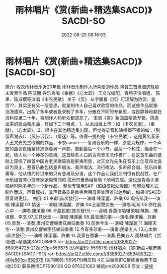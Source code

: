 ﻿---
title: 雨林唱片《赏(新曲+精选集SACD)》SACDI-SO
date: 2022-08-29 08:16:03
categories: 新碟专辑、稀有等精品
tags: 华语中文
---
# 雨林唱片《赏(新曲+精选集SACD)》[SACDI-SO]

简介:
收录雨林音乐近20年里
雨林音乐制作人所喜爱的作品
包含三首沧海遗珠般未发表作品
陈洁丽 许乐合唱《奉献》《心太软》
王文光编配，青燕子演唱组、
陈果、陈淑樱等演唱《卡农民歌》
关于《赏》
从字面看《赏》可理解为欣赏、鉴赏??，其实还有另一层意思，就是制作人自己喜欢欣赏的作品，而这些作品就像沧海遗珠，出版了多年或者是录制了多年，分散在不同的专辑里，或是静静地躺在资料库里二十年，被制作人和听众都遗忘了。
策划《赏》新曲加精选专辑，挑选出来的歌曲和乐曲，有如下二个特点，1、从未出版上市：如（卡农民歌）、（奉献）、（心太软）。2、很少在其他精选集出现，但觉得录音和演唱都不错的如：（到留声湖去）、（风告诉我）、（情迷）等。值得一提的是（卡农民歌），这是著名音乐人王文光先生改编的作品，卡农canon——复调音乐的一种，原意为规律，一个声部的曲调自始至终追逐着另一声部，直到最后一个小节，最后一个和弦，融合在一起，给人以一个神圣的意境。这首脍炙人口的古典音乐流传极广，在这首乐曲的基础上穿插了四首中国古老民歌简直是匪夷所思，对王文光先生在音乐上创意和功底叹为观止。整首乐曲包括童声唱法、美声唱法、流行唱法、多声部合唱、弦乐四重奏等，他从纽约传过来的只有总谱及分谱，这个作品让我们监制很有挑战性，在广州乐团首席小提琴家张毅帶领的
弦乐四重奏组帮助下顺利完成。这也是青燕子演唱组时隔多年的一个新作品。
整张专辑用SAP（超级模拟处理器）母带处理方式制作而成，声音模拟，其声音品质是数字后期母带处理难以达到的，如果听SACD层音效更佳。
曲目:
01.奉獻(首次發行)----演唱:陳潔麗、許樂
02.風告訴我----演唱:陳潔麗
03.情迷----演唱:陳潔麓、許樂
04.到留聲湖去----演唱:毛珂
05.你在我心中----演唱:陳潔麗
06.卡農民歌(首次發行)----合唱:青燕演唱組領唱:陳果、陳淑櫻、李玄
07.又見炊烟----演唱:陳潔麗
08.最浪漫的事----演唱:陳潔麗、許樂
09.青葱---演奏:廣州交響樂團弦樂四重奏
10.前世今生---演唱:陳潔麗
11.海闊天空---演奏:廣州交響樂團弦樂四重奏
12.今宵多珍重----演奏:民樂五人
13.心太軟(首次發行)----演唱:陳潔麗、許樂
14.我家在哪裏----演奏:民樂五人
雨林唱片《赏(新曲+精选集SACD)》MP3.rar: https://url27.ctfile.com/f/9388027-660054725-212ac1?p=559675
(访问密码: 559675)
雨林唱片《赏(新曲+精选集SACD)》 [SACDI-SO].rar: https://url27.ctfile.com/f/9388027-659490322-4f4e56?p=559675
(访问密码: 559675)解压码 4元
进微信群Q群终身免费下载(收200)
联系微信DF7080108 QQ 876321063
微信ym2020808
原文：[链接](https://blog.sina.com.cn/s/blog_1647c7e7601030z4a.html)